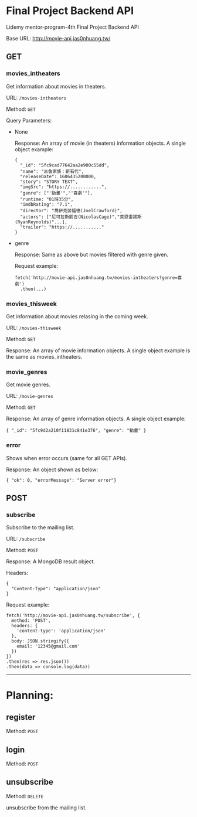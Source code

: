 # Final Project Backend API
Lidemy mentor-program-4th Final Project Backend API

Base URL: http://movie-api.jas0nhuang.tw/

## GET
### movies_intheaters
Get information about movies in theaters.

URL: `/movies-intheaters`

Method: `GET`

Query Parameters:

- None

  Response: An array of movie (in theaters) information objects.
  A single object example:
  ```
  {
    "_id": "5fc9cad77642aa2e900c55dd",
    "name": "古魯家族：新石代",
    "releaseDate": 1606435200000,
    "story": "STORY TEXT",
    "imgSrc": "https://............",
    "genre": ["'動畫'","'喜劇'"],
    "runtime: "01時35分",
    "imdbRating": "7.1",
    "director": "喬伊克勞福德(JoelCrawford)",
    "actors": ["尼可拉斯凱吉(NicolasCage)","萊恩雷諾斯(RyanReynolds)"...],
    "trailer": "https://..........."
  }
  ```

- genre

  Response: Same as above but movies filtered with genre given.

  Request example:
  ```
  fetch('http://movie-api.jas0nhuang.tw/movies-intheaters?genre=喜劇')
    .then(...)
  ```

### movies_thisweek
Get information about movies relasing in the coming week.

URL: `/movies-thisweek`

Method: `GET`

Response: An array of movie information objects.
A single object example is the same as movies_intheaters.


### movie_genres
Get movie genres.

URL: `/movie-genres`

Method: `GET`

Response: An array of genre information objects.
A single object example:
```
{ "_id": "5fc9d2a210f11831c841e376", "genre": "動畫" }
```


### error
Shows when error occurs (same for all GET APIs).

Response: An object shown as below:
```
{ "ok": 0, "errorMessage": "Server error"}
```

## POST
### subscribe
Subscribe to the mailing list.

URL: `/subscribe`

Method: `POST`

Response: A MongoDB result object.

Headers: 
```
{
  "Content-Type": "application/json"
}
```

Request example:
```
fetch('http://movie-api.jas0nhuang.tw/subscribe', {
  method: 'POST',
  headers: {
    'content-type': 'application/json'
  },
  body: JSON.stringify({
    email: '12345@gmail.com'
  })
})
.then(res => res.json())
.then(data => console.log(data))
```

------------------
# Planning:

## register
Method: `POST`

## login
Method: `POST`

## unsubscribe
Method: `DELETE`

unsubscribe from the mailing list.
